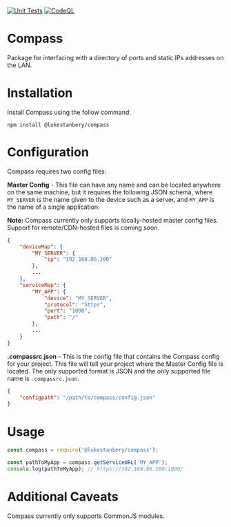 [![Unit Tests](https://github.com/LukeStanbery89/compass/actions/workflows/unit-tests.yml/badge.svg)](https://github.com/LukeStanbery89/compass/actions/workflows/unit-tests.yml)
[![CodeQL](https://github.com/LukeStanbery89/compass/actions/workflows/codeql-analysis.yml/badge.svg)](https://github.com/LukeStanbery89/compass/actions/workflows/codeql-analysis.yml)

# Compass
Package for interfacing with a directory of ports and static IPs addresses on the LAN.

# Installation
Install Compass using the follow command:

```
npm install @lukestanbery/compass
```

# Configuration
Compass requires two config files:

**Master Config** - This file can have any name and can be located anywhere on the same machine, but it requires the following JSON schema, where `MY_SERVER` is the name given to the device such as a server, and `MY_APP` is the name of a single application:

**Note:** Compass currently only supports locally-hosted master config files. Support for remote/CDN-hosted files is coming soon.

```json
{
    "deviceMap": {
        "MY_SERVER": {
            "ip": "192.168.86.100"
        },
        ...
    },
    "serviceMap": {
        "MY_APP": {
            "device": "MY_SERVER",
            "protocol": "https",
            "port": "1000",
            "path": "/"
        },
        ...
    }
}
```

**.compassrc.json** - This is the config file that contains the Compass config for your project. This file will tell your project where the Master Config file is located. The only supported format is JSON and the only supported file name is `.compassrc.json`.

```json
{
    "configpath": "/path/to/compass/config.json"
}
```

# Usage
```javascript
const compass = require('@lukestanbery/compass');

const pathToMyApp = compass.getServiceURL('MY_APP');
console.log(pathToMyApp); // https://192.168.86.100:1000/
```

# Additional Caveats
Compass currently only supports CommonJS modules.
